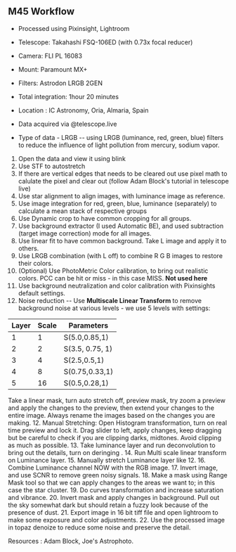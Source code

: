 ## M45 Workflow 
* Processed using Pixinsight, Lightroom 
* Telescope: Takahashi FSQ-106ED (with 0.73x focal reducer) 
* Camera: FLI PL 16083
* Mount: Paramount MX+
* Filters:  Astrodon LRGB 2GEN
* Total integration: 1hour 20 minutes
* Location : IC Astronomy, Oria, Almaria, Spain
* Data acquired via @telescope.live

* Type of data - LRGB -- using LRGB (luminance, red, green, blue) filters to
reduce the influence of light pollution from mercury, sodium vapor. 
1. Open the data and view it using blink
2. Use STF to autostretch 
3. If there are vertical edges that needs to be cleared out use pixel math to calulate the pixel and
clear out (follow Adam Block's tutorial in telescope live)
4. Use star alignment to align images, with luminance image as reference.
5. Use image integration for red, green, blue, luminance (separately) to calculate a mean stack of respective
groups
6. Use Dynamic crop to have common cropping for all groups. 
7. Use background extractor (I used Automatic BE), and used subtraction (target image correction) mode for all images. 
8. Use linear fit to have common background. Take L image and apply it to others. 
9. Use LRGB combination (with L off) to combine R G B images to restore their colors. 
9. (Optional) Use PhotoMetric Color calibration, to bring out realistic colors. PCC can be hit or miss - in this case MISS. **Not used here**
10.  Use background neutralization and color calibration with Pixinsights default settings. 
11. Noise reduction -- Use **Multiscale Linear Transform** to remove background noise at various levels - we use 5 levels with settings:


| Layer | Scale | Parameters      |
|-------|-------|-----------------|
| 1     | 1     | S(5.0,0.85,1)   |
| 2     | 2     | S(3.5, 0.75, 1) |
| 3     | 4     | S(2.5,0.5,1)    |
| 4     | 8     | S(0.75,0.33,1)  |
| 5     | 16    | S(0.5,0.28,1)   |

Take a linear mask, turn auto stretch off, preview mask, try zoom a preview and apply the changes to the preview, then extend your changes to the entire image. Always rename the images based on the changes you are making. 
12. Manual Stretching: Open Histogram transformation, turn on real time preview and lock it. Drag slider to left, apply changes, keep dragging but be careful to check if you are clipping darks, midtones. Avoid clipping as much as possible. 
13. Take luminance layer and run deconvolution to bring out the details, turn on deringing . 
14. Run Multi scale linear transform on Luminance layer.
15. Manually stretch Luminance layer like 12.
16. Combine Luminance channel NOW with the RGB image. 
17. Invert image, and use SCNR to remove green noisy signals.
18. Make a mask using Range Mask tool so that we can apply changes to the areas we want to; in this case the star cluster. 
19. Do curves transformation and increase saturation and vibrance. 
20. Invert mask and apply changes in background. Pull out the sky somewhat dark but should retain a fuzzy look because of the presence of dust. 
21. Export image in 16 bit tiff file and open lightroom to make some exposure and color adjustments. 
22. Use the processed image in topaz denoize to reduce some noise and preserve the detail. 

Resources : Adam Block, Joe's Astrophoto. 


